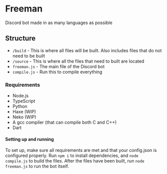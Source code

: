 # Freeman
Discord bot made in as many languages as possible
## Structure
- `/build` - This is where all files will be built. Also includes files that do not need to be built
- `/source` - This is where all the files that need to built are located
- `freeman.js` - The main file of the Discord bot
- `compile.js` - Run this to compile everything
### Requirements
- Node.js
- TypeScript
- Python
- Haxe (WIP)
- Neko (WIP)
- A gcc compiler (that can compile both C and C++)
- Dart
#### Setting up and running
To set up, make sure all requirements are met and that your config.json is configured properly. Run `npm i` to install dependencies, and `node compile.js` to build the files. After the files have been built, run `node freeman.js` to run the bot itself.
